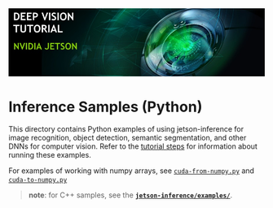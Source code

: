 <img src="https://github.com/dusty-nv/jetson-inference/raw/master/docs/images/deep-vision-header.jpg">

# Inference Samples (Python)

This directory contains Python examples of using jetson-inference for image recognition, object detection, semantic segmentation, and other DNNs for computer vision.  Refer to the [tutorial steps](../../README.md#hello-ai-world-inference-only) for information about running these examples.

For examples of working with numpy arrays, see [`cuda-from-numpy.py`](utils/python/examples/cuda-from-numpy.py) and [`cuda-to-numpy.py`](utils/python/examples/cuda-to-numpy.py)

> **note**:  for C++ samples, see the [**`jetson-inference/examples/`**](../../examples).





